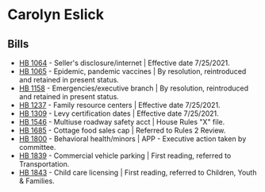 # Carolyn Eslick
## Bills
* [HB 1064](/bill/2021-22/hb/1064/) - Seller's disclosure/internet | Effective date 7/25/2021.
* [HB 1065](/bill/2021-22/hb/1065/) - Epidemic, pandemic vaccines | By resolution, reintroduced and retained in present status.
* [HB 1158](/bill/2021-22/hb/1158/) - Emergencies/executive branch | By resolution, reintroduced and retained in present status.
* [HB 1237](/bill/2021-22/hb/1237/) - Family resource centers | Effective date 7/25/2021.
* [HB 1309](/bill/2021-22/hb/1309/) - Levy certification dates | Effective date 7/25/2021.
* [HB 1546](/bill/2021-22/hb/1546/) - Multiuse roadway safety acct | House Rules "X" file.
* [HB 1685](/bill/2021-22/hb/1685/) - Cottage food sales cap | Referred to Rules 2 Review.
* [HB 1800](/bill/2021-22/hb/1800/) - Behavioral health/minors | APP - Executive action taken by committee.
* [HB 1839](/bill/2021-22/hb/1839/) - Commercial vehicle parking | First reading, referred to Transportation.
* [HB 1843](/bill/2021-22/hb/1843/) - Child care licensing | First reading, referred to Children, Youth & Families.

